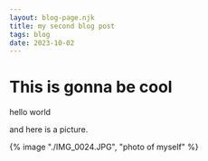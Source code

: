 ```yaml
---
layout: blog-page.njk
title: my second blog post
tags: blog
date: 2023-10-02
---
```


# This is gonna be cool

hello world

and here is a picture.

{% image "./IMG_0024.JPG", "photo of myself" %} 